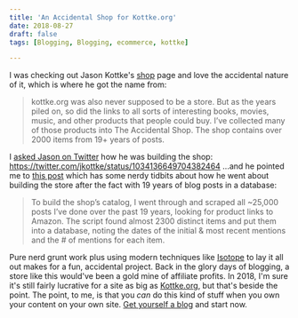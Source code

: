 ```yaml
---
title: 'An Accidental Shop for Kottke.org'
date: 2018-08-27
draft: false
tags: [Blogging, Blogging, ecommerce, kottke]

---
```


I was checking out Jason Kottke's [shop](http://kottke.org/shop) page and love the accidental nature of it, which is where he got the name from:

> kottke.org was also never supposed to be a store. But as the years piled on, so did the links to all sorts of interesting books, movies, music, and other products that people could buy. I’ve collected many of those products into The Accidental Shop. The shop contains over 2000 items from 19+ years of posts.

I [asked Jason on Twitter](https://twitter.com/jkottke/status/1034136649704382464) how he was building the shop: https://twitter.com/jkottke/status/1034136649704382464 ...and he pointed me to [this post](https://kottke.org/17/06/the-accidental-shop) which has some nerdy tidbits about how he went about building the store after the fact with 19 years of blog posts in a database:

> To build the shop’s catalog, I went through and scraped all ~25,000 posts I’ve done over the past 19 years, looking for product links to Amazon. The script found almost 2300 distinct items and put them into a database, noting the dates of the initial & most recent mentions and the # of mentions for each item.

Pure nerd grunt work plus using modern techniques like [Isotope](https://isotope.metafizzy.co) to lay it all out makes for a fun, accidental project. Back in the glory days of blogging, a store like this would've been a gold mine of affiliate profits. In 2018, I'm sure it's still fairly lucrative for a site as big as [Kottke.org](https://kottke.org), but that's beside the point. The point, to me, is that you _can_ do this kind of stuff when you own your content on your own site. [Get yourself a blog](https://wordpress.com/start/) and start now.
